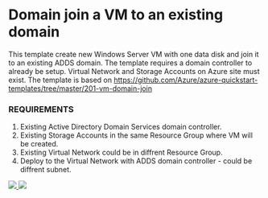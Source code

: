 # Domain join a VM to an existing domain

This template create new Windows Server VM with one data disk and join it to an existing ADDS domain. The template requires a domain controller to already be setup. Virtual Network and Storage Accounts on Azure site must exist.
The template is based on https://github.com/Azure/azure-quickstart-templates/tree/master/201-vm-domain-join

### REQUIREMENTS
1. Existing Active Directory Domain Services domain controller.
2. Existing Storage Accounts in the same Resource Group where VM will be created.
3. Existing Virtual Network could be in diffrent Resource Group.
4. Deploy to the Virtual Network with ADDS domain controller - could be diffrent subnet. 

<a href="https://portal.azure.com/#create/Microsoft.Template/uri/https%3A%2F%2Fraw.githubusercontent.com%2FDariusz-Porowski%2FAzure-ARM-Templates%2Fmaster%2Fvm-domain-join%2Fazuredeploy.json" target="_blank">
    <img src="http://azuredeploy.net/deploybutton.png"/>
</a>
<a href="http://armviz.io/#/?load=https%3A%2F%2Fraw.githubusercontent.com%2FDariusz-Porowski%2FAzure-ARM-Templates%2Fmaster%2Fvm-domain-join%2Fazuredeploy.json" target="_blank">
    <img src="http://armviz.io/visualizebutton.png"/>
</a>